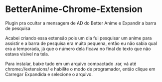 # BetterAnime-Chrome-Extension
Plugin pra ocultar a mensagem de AD do Better Anime e Expandir a barra de pesquisa

Acabei criando essa extensão pois um dia fui pesquisar um anime para assistir e a barra de pesquisa era muito pequena, então eu não sabia qual era a temporada, já que o número dela ficava no final do texto que não estava visível na tela.

Para instalar, baixe tudo em um arquivo compactado .rar, vá até chrome://extensions/ e habilite o modo de programador, então clique em Carregar Expandida e selecione o arquivo.
